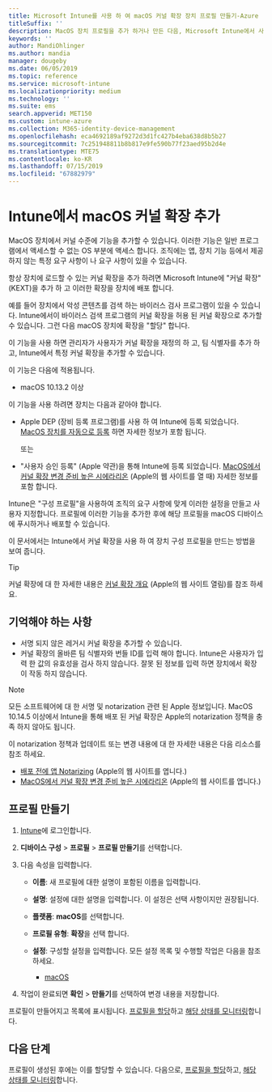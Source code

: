 ```yaml
---
title: Microsoft Intune를 사용 하 여 macOS 커널 확장 장치 프로필 만들기-Azure | Microsoft Docs
titleSuffix: ''
description: MacOS 장치 프로필을 추가 하거나 만든 다음, Microsoft Intune에서 사용자 재정의를 허용 하도록 커널 확장을 구성 하 고, 팀 식별자와 번들 및 팀 식별자를 추가 합니다.
keywords: ''
author: MandiOhlinger
ms.author: mandia
manager: dougeby
ms.date: 06/05/2019
ms.topic: reference
ms.service: microsoft-intune
ms.localizationpriority: medium
ms.technology: ''
ms.suite: ems
search.appverid: MET150
ms.custom: intune-azure
ms.collection: M365-identity-device-management
ms.openlocfilehash: eca4692189af9272d3d1fc427b4eba638d8b5b27
ms.sourcegitcommit: 7c251948811b8b817e9fe590b77f23aed95b2d4e
ms.translationtype: MTE75
ms.contentlocale: ko-KR
ms.lasthandoff: 07/15/2019
ms.locfileid: "67882979"
---
```

# <a name="add-macos-kernel-extensions-in-intune"></a>Intune에서 macOS 커널 확장 추가

MacOS 장치에서 커널 수준에 기능을 추가할 수 있습니다. 이러한 기능은 일반 프로그램에서 액세스할 수 없는 OS 부분에 액세스 합니다. 조직에는 앱, 장치 기능 등에서 제공 하지 않는 특정 요구 사항이 나 요구 사항이 있을 수 있습니다. 

항상 장치에 로드할 수 있는 커널 확장을 추가 하려면 Microsoft Intune에 "커널 확장" (KEXT)을 추가 하 고 이러한 확장을 장치에 배포 합니다.

예를 들어 장치에서 악성 콘텐츠를 검색 하는 바이러스 검사 프로그램이 있을 수 있습니다. Intune에서이 바이러스 검색 프로그램의 커널 확장을 허용 된 커널 확장으로 추가할 수 있습니다. 그런 다음 macOS 장치에 확장을 "할당" 합니다.

이 기능을 사용 하면 관리자가 사용자가 커널 확장을 재정의 하 고, 팀 식별자를 추가 하 고, Intune에서 특정 커널 확장을 추가할 수 있습니다.

이 기능은 다음에 적용됩니다.

- macOS 10.13.2 이상

이 기능을 사용 하려면 장치는 다음과 같아야 합니다.

- Apple DEP (장비 등록 프로그램)를 사용 하 여 Intune에 등록 되었습니다. [MacOS 장치를 자동으로 등록](device-enrollment-program-enroll-macos.md) 하면 자세한 정보가 포함 됩니다.

  또는

- "사용자 승인 등록" (Apple 약관)을 통해 Intune에 등록 되었습니다. [MacOS에서 커널 확장 변경 준비 높은 시에라리온](https://support.apple.com/en-us/HT208019) (Apple의 웹 사이트를 열 때) 자세한 정보를 포함 합니다.

Intune은 "구성 프로필"을 사용하여 조직의 요구 사항에 맞게 이러한 설정을 만들고 사용자 지정합니다. 프로필에 이러한 기능을 추가한 후에 해당 프로필을 macOS 디바이스에 푸시하거나 배포할 수 있습니다.

이 문서에서는 Intune에서 커널 확장을 사용 하 여 장치 구성 프로필을 만드는 방법을 보여 줍니다.

> [!TIP]
> 커널 확장에 대 한 자세한 내용은 [커널 확장 개요](https://developer.apple.com/library/archive/documentation/Darwin/Conceptual/KernelProgramming/Extend/Extend.html) (Apple의 웹 사이트 열림)를 참조 하세요.

## <a name="what-you-need-to-know"></a>기억해야 하는 사항

- 서명 되지 않은 레거시 커널 확장을 추가할 수 있습니다.
- 커널 확장의 올바른 팀 식별자와 번들 ID를 입력 해야 합니다. Intune은 사용자가 입력 한 값의 유효성을 검사 하지 않습니다. 잘못 된 정보를 입력 하면 장치에서 확장이 작동 하지 않습니다.

> [!NOTE]
> 모든 소프트웨어에 대 한 서명 및 notarization 관련 된 Apple 정보입니다. MacOS 10.14.5 이상에서 Intune을 통해 배포 된 커널 확장은 Apple의 notarization 정책을 충족 하지 않아도 됩니다.
>
> 이 notarization 정책과 업데이트 또는 변경 내용에 대 한 자세한 내용은 다음 리소스를 참조 하세요.
>
> - [배포 전에 앱 Notarizing](https://developer.apple.com/documentation/security/notarizing_your_app_before_distribution) (Apple의 웹 사이트를 엽니다.) 
> - [MacOS에서 커널 확장 변경 준비 높은 시에라리온](https://support.apple.com/en-us/HT208019) (Apple의 웹 사이트를 엽니다.)

## <a name="create-the-profile"></a>프로필 만들기

1. [Intune](https://go.microsoft.com/fwlink/?linkid=2090973)에 로그인합니다.
2. **디바이스 구성** > **프로필** > **프로필 만들기**를 선택합니다.
3. 다음 속성을 입력합니다.

    - **이름**: 새 프로필에 대한 설명이 포함된 이름을 입력합니다.
    - **설명**: 설정에 대한 설명을 입력합니다. 이 설정은 선택 사항이지만 권장됩니다.
    - **플랫폼**: **macOS**를 선택합니다.
    - **프로필 유형**: **확장**을 선택 합니다.
    - **설정**: 구성할 설정을 입력합니다. 모든 설정 목록 및 수행할 작업은 다음을 참조하세요.

        - [macOS](kernel-extensions-settings-macos.md)

4. 작업이 완료되면 **확인** > **만들기**를 선택하여 변경 내용을 저장합니다.

프로필이 만들어지고 목록에 표시됩니다. [프로필을 할당](device-profile-assign.md)하고 [해당 상태를 모니터링](device-profile-monitor.md)합니다.

## <a name="next-steps"></a>다음 단계

프로필이 생성된 후에는 이를 할당할 수 있습니다. 다음으로, [프로필을 할당](device-profile-assign.md)하고, [해당 상태를 모니터링](device-profile-monitor.md)합니다.
